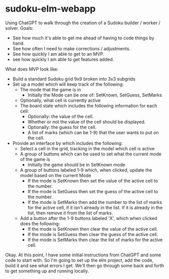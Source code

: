 # sudoku-elm-webapp
Using ChatGPT to walk through the creation of a Sudoku builder / worker / solver.
Goals:
* See how much it's able to get me ahead of having to code things by hand.
* See how often I need to make corrections / adjustments.
* See how quickly I am able to get to an MVP.
* see how quickly I am able to get features added.

What does MVP look like:
* Build a standard Sudoku grid 9x9 broken into 3x3 subgrids
* Set up a model which will keep track of the following:
    * The mode that the game is in
        * Initially the Mode can be one of: SetKnown, SetGuess, SetMarks
    * Optionally, what cell is currently active
    * The board state which includes the following information for each cell:
        * Optionally: the value of the cell.
        * Whether or not the value of the cell should be displayed.
        * Optionally: the guess for the cell.
        * A list of marks (which can be 1-9) that the user wants to put on the cell.
* Provide an interface by which includes the following:
    * Select a cell in the grid, tracking in the model which cell is active
    * A group of buttons which can be used to set what the current mode of the game is
        * Initially the game should be in SetKnown mode
    * A group of buttons labeled 1-9 which, when clicked, update the model based on the current Mode
        * If the mode is SetKnown then set the value of the active cell to the number.
        * If the mode is SetGuess then set the guess of the active cell to the number.
        * If the mode is SetMarks then add the number to the list of marks for the active cell, if it isn't already in the list. If it is already in the list, then remove it from the list of marks.
    * Add a button after the 1-9 buttons labeled 'X', which when clicked does the following:
        * If the mode is SetKnown then clear the value of the active cell.
        * If the mode is SetGuess then clear the guess of the active cell.
        * If the mode is SetMarks then clear the list of marks for the active cell. 

Okay. At this point, I have some initial instructions from ChatGPT and some code to start with. So I'm going to set up the elm project, add the code, build it and see what errors I get. We'll then go through some back and forth to get something up and running locally.

